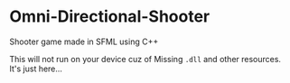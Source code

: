 # Omni-Directional-Shooter
Shooter game made in SFML using C++



This will not run on your device cuz of Missing `.dll` and other resources. It's just here...
